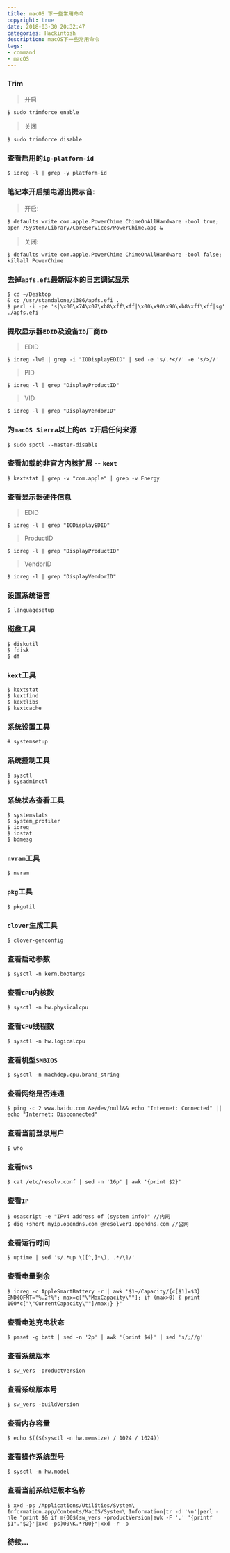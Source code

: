 ```yaml
---
title: macOS 下一些常用命令
copyright: true
date: 2018-03-30 20:32:47
categories: Hackintosh
description: macOS下一些常用命令
tags: 
- command
- macOS
---
```


### Trim
> 开启
```
$ sudo trimforce enable
```

> 关闭
```
$ sudo trimforce disable
```

### 查看启用的`ig-platform-id`
```
$ ioreg -l | grep -y platform-id
```

### 笔记本开启插电源出提示音:
> 开启:
```
$ defaults write com.apple.PowerChime ChimeOnAllHardware -bool true; open /System/Library/CoreServices/PowerChime.app &
```

> 关闭:
```
$ defaults write com.apple.PowerChime ChimeOnAllHardware -bool false; killall PowerChime
```

### 去掉`apfs.efi`最新版本的日志调试显示
```
$ cd ~/Desktop						
& cp /usr/standalone/i386/apfs.efi .
$ perl -i -pe 's|\x00\x74\x07\xb8\xff\xff|\x00\x90\x90\xb8\xff\xff|sg' ./apfs.efi
```

### 提取显示器`EDID`及设备`ID`厂商`ID`
> EDID
```
$ ioreg -lw0 | grep -i "IODisplayEDID" | sed -e 's/.*<//' -e 's/>//'
```

> PID
```
$ ioreg -l | grep "DisplayProductID"    
```

> VID
```
$ ioreg -l | grep "DisplayVendorID"  
```

### 为`macOS Sierra`以上的`OS X`开启任何来源
```
$ sudo spctl --master-disable
```

### 查看加载的非官方内核扩展 -- `kext`
```
$ kextstat | grep -v "com.apple" | grep -v Energy
```

### 查看显示器硬件信息
> EDID
```
$ ioreg -l | grep "IODisplayEDID"
```

> ProductID
```
$ ioreg -l | grep "DisplayProductID"
```

> VendorID
```
$ ioreg -l | grep "DisplayVendorID"
```

### 设置系统语言
```
$ languagesetup
```

### 磁盘工具
```
$ diskutil 
$ fdisk 
$ df 
```

### `kext`工具
```
$ kextstat 
$ kextfind
$ kextlibs
$ kextcache
```

### 系统设置工具
```
# systemsetup
```

### 系统控制工具
```
$ sysctl 
$ sysadminctl
```

### 系统状态查看工具
```
$ systemstats 
$ system_profiler
$ ioreg
$ iostat
$ bdmesg
```

### `nvram`工具
```
$ nvram
```

### `pkg`工具
```
$ pkgutil
```
### `clover`生成工具
```
$ clover-genconfig
```

### 查看启动参数
```
$ sysctl -n kern.bootargs 
```

### 查看`CPU`内核数
```
$ sysctl -n hw.physicalcpu 
```

### 查看`CPU`线程数
```
$ sysctl -n hw.logicalcpu 
```

### 查看机型`SMBIOS`
```
$ sysctl -n machdep.cpu.brand_string 
```

### 查看网络是否连通
```
$ ping -c 2 www.baidu.com &>/dev/null&& echo "Internet: Connected" || echo "Internet: Disconnected" 
```

### 查看当前登录用户
```
$ who 
```

### 查看`DNS`
```
$ cat /etc/resolv.conf | sed -n '16p' | awk '{print $2}' 
```

### 查看`IP`
```
$ osascript -e "IPv4 address of (system info)" //内网
$ dig +short myip.opendns.com @resolver1.opendns.com //公网
```

### 查看运行时间
```
$ uptime | sed 's/.*up \([^,]*\), .*/\1/'
```

### 查看电量剩余
```
$ ioreg -c AppleSmartBattery -r | awk '$1~/Capacity/{c[$1]=$3} END{OFMT="%.2f%"; max=c["\"MaxCapacity\""]; if (max>0) { print 100*c["\"CurrentCapacity\""]/max;} }' 
```

### 查看电池充电状态
```
$ pmset -g batt | sed -n '2p' | awk '{print $4}' | sed 's/;//g' 
```

### 查看系统版本
```
$ sw_vers -productVersion 
```

### 查看系统版本号
```
$ sw_vers -buildVersion
```

### 查看内存容量
```
$ echo $(($(sysctl -n hw.memsize) / 1024 / 1024))
```

### 查看操作系统型号
```
$ sysctl -n hw.model
```

### 查看当前系统短版本名称
```
$ xxd -ps /Applications/Utilities/System\ Information.app/Contents/MacOS/System\ Information|tr -d '\n'|perl -nle "print $& if m{00$(sw_vers -productVersion|awk -F '.' '{printf $1"."$2}'|xxd -ps)00\K.*?00}"|xxd -r -p
```

### 待续...


